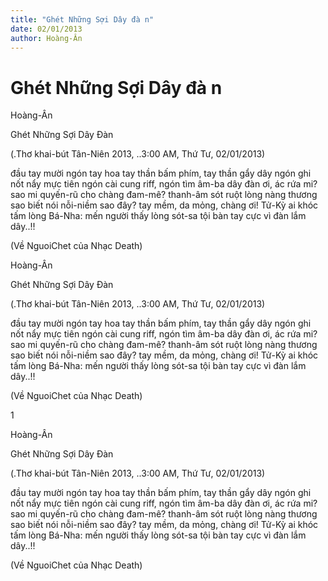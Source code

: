 ```yaml
---
title: "Ghét Những Sợi Dây đà n"
date: 02/01/2013
author: Hoàng-Ân
---
```


# Ghét Những Sợi Dây đà n

Hoàng-Ân

Ghét Những Sợi Dây Đàn

(.Thơ khai-bút Tân-Niên 2013,
..3:00 AM, Thứ Tư, 02/01/2013)


đầu tay mười ngón tay hoa
tay thần bấm phím, tay thần gẩy dây
ngón ghi nốt nẩy mực tiên
ngón cài cung riff, ngón tìm âm-ba
dây đàn ơi, ác rứa mi?
sao mi quyến-rũ cho chàng đam-mê?
thanh-âm sót ruột lòng nàng
thương sao biết nói nỗi-niềm sao đây?
tay mềm, da mỏng, chàng ơi!
Tử-Kỳ ai khóc tấm lòng Bá-Nha:
mến người thấy lòng sót-sa
tội bàn tay cực vì đàn lắm dây..!!

(Về NguoiChet của Nhạc Death)

Hoàng-Ân

Ghét Những Sợi Dây Đàn

(.Thơ khai-bút Tân-Niên 2013,
..3:00 AM, Thứ Tư, 02/01/2013)


đầu tay mười ngón tay hoa
tay thần bấm phím, tay thần gẩy dây
ngón ghi nốt nẩy mực tiên
ngón cài cung riff, ngón tìm âm-ba
dây đàn ơi, ác rứa mi?
sao mi quyến-rũ cho chàng đam-mê?
thanh-âm sót ruột lòng nàng
thương sao biết nói nỗi-niềm sao đây?
tay mềm, da mỏng, chàng ơi!
Tử-Kỳ ai khóc tấm lòng Bá-Nha:
mến người thấy lòng sót-sa
tội bàn tay cực vì đàn lắm dây..!!

(Về NguoiChet của Nhạc Death)

1


Hoàng-Ân

Ghét Những Sợi Dây Đàn

(.Thơ khai-bút Tân-Niên 2013,
..3:00 AM, Thứ Tư, 02/01/2013)


đầu tay mười ngón tay hoa
tay thần bấm phím, tay thần gẩy dây
ngón ghi nốt nẩy mực tiên
ngón cài cung riff, ngón tìm âm-ba
dây đàn ơi, ác rứa mi?
sao mi quyến-rũ cho chàng đam-mê?
thanh-âm sót ruột lòng nàng
thương sao biết nói nỗi-niềm sao đây?
tay mềm, da mỏng, chàng ơi!
Tử-Kỳ ai khóc tấm lòng Bá-Nha:
mến người thấy lòng sót-sa
tội bàn tay cực vì đàn lắm dây..!!

(Về NguoiChet của Nhạc Death)
